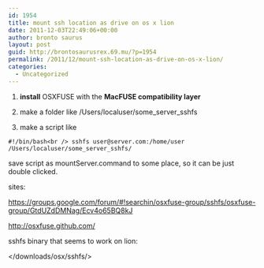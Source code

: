 ```yaml
---
id: 1954
title: mount ssh location as drive on os x lion
date: 2011-12-03T22:49:06+00:00
author: bronto saurus
layout: post
guid: http://brontosaurusrex.69.mu/?p=1954
permalink: /2011/12/mount-ssh-location-as-drive-on-os-x-lion/
categories:
  - Uncategorized
---
```

1. **install** OSXFUSE with the **MacFUSE compatibility layer**
  
2. make a folder like /Users/localuser/some\_server\_sshfs
  
3. make a script like
  
`#!/bin/bash<br />
sshfs user@server.com:/home/user /Users/localuser/some_server_sshfs/`

save script as mountServer.command to some place, so it can be just double clicked.

sites:
  
<https://groups.google.com/forum/#!searchin/osxfuse-group/sshfs/osxfuse-group/GtdUZdDMNag/Ecv4o65BQ8kJ>
  
<http://osxfuse.github.com/>

sshfs binary that seems to work on lion:
  
</downloads/osx/sshfs/>